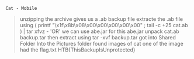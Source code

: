 ```
Cat - Mobile
```

>unzipping the archive gives us a .ab backup file
>extracte the .ab file using
	( printf "\x1f\x8b\x08\x00\x00\x00\x00\x00" ; tail -c +25 cat.ab ) |  tar xfvz -
				'OR'
>we can use abe.jar for this
	abe.jar unpack cat.ab backup.tar
>then extract using
	tar -xvf backup.tar
>got into Shared Folder
>Into the Pictures folder found images of cat
>one of the image had the flag.txt
	HTB{ThisBackupIsUnprotected}